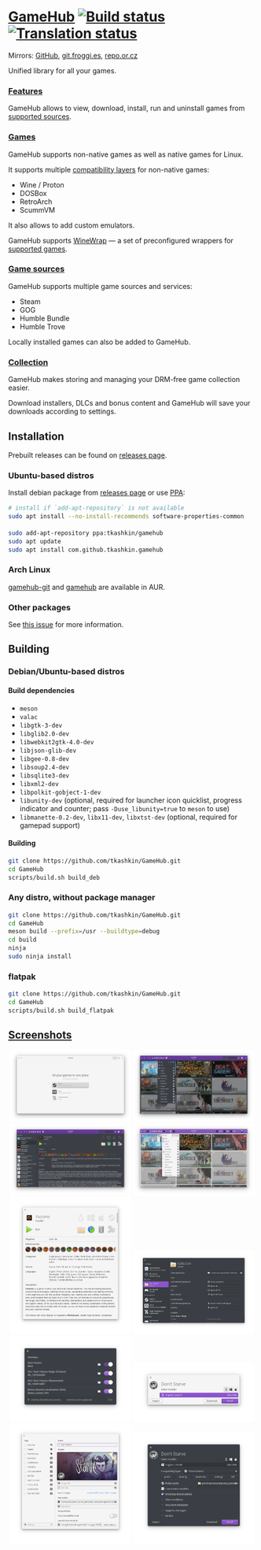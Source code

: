 # [GameHub](https://tkashkin.tk/projects/gamehub) [![Build status](https://ci.appveyor.com/api/projects/status/cgw5hc4kos4uvmy9/branch/master?svg=true)](https://ci.appveyor.com/project/tkashkin/gamehub/branch/master) [![Translation status](https://hosted.weblate.org/widgets/gamehub/-/translations/svg-badge.svg)](https://hosted.weblate.org/engage/gamehub/?utm_source=widget)
Mirrors: [GitHub](https://github.com/tkashkin/GameHub), [git.froggi.es](https://git.froggi.es/tkashkin/gamehub), [repo.or.cz](https://repo.or.cz/GameHub.git)

Unified library for all your games.

### [Features](https://tkashkin.tk/projects/gamehub/#/features)
GameHub allows to view, download, install, run and uninstall games from [supported sources](#game-sources).

### [Games](https://tkashkin.tk/projects/gamehub/#/games)
GameHub supports non-native games as well as native games for Linux.

It supports multiple [compatibility layers](https://github.com/tkashkin/GameHub/wiki/Compatibility-layers) for non-native games:
* Wine / Proton
* DOSBox
* RetroArch
* ScummVM

It also allows to add custom emulators.

GameHub supports [WineWrap](https://www.gog.com/forum/general/adamhms_linux_wine_wrappers_news_faq_discussion/post1) — a set of preconfigured wrappers for [supported games](https://www.gog.com/forum/general/adamhms_linux_wine_wrappers_news_faq_discussion/post3).

### [Game sources](https://tkashkin.tk/projects/gamehub/#/sources)
GameHub supports multiple game sources and services:
* Steam
* GOG
* Humble Bundle
* Humble Trove

Locally installed games can also be added to GameHub.

### [Collection](https://tkashkin.tk/projects/gamehub/#/collection)
GameHub makes storing and managing your DRM-free game collection easier.

Download installers, DLCs and bonus content and GameHub will save your downloads according to settings.

## Installation
Prebuilt releases can be found on [releases page](https://github.com/tkashkin/GameHub/releases).

### Ubuntu-based distros
Install debian package from [releases page](https://github.com/tkashkin/GameHub/releases) or use [PPA](https://launchpad.net/~tkashkin/+archive/ubuntu/gamehub):
```bash
# install if `add-apt-repository` is not available
sudo apt install --no-install-recommends software-properties-common

sudo add-apt-repository ppa:tkashkin/gamehub
sudo apt update
sudo apt install com.github.tkashkin.gamehub
```

### Arch Linux
[gamehub-git](https://aur.archlinux.org/packages/gamehub-git/) and [gamehub](https://aur.archlinux.org/packages/gamehub/) are available in AUR.

### Other packages
See [this issue](https://github.com/tkashkin/GameHub/issues/156) for more information.

## Building

### Debian/Ubuntu-based distros

#### Build dependencies
* `meson`
* `valac`
* `libgtk-3-dev`
* `libglib2.0-dev`
* `libwebkit2gtk-4.0-dev`
* `libjson-glib-dev`
* `libgee-0.8-dev`
* `libsoup2.4-dev`
* `libsqlite3-dev`
* `libxml2-dev`
* `libpolkit-gobject-1-dev`
* `libunity-dev` (optional, required for launcher icon quicklist, progress indicator and counter; pass `-Duse_libunity=true` to `meson` to use)
* `libmanette-0.2-dev`, `libx11-dev`, `libxtst-dev` (optional, required for gamepad support)

#### Building
```bash
git clone https://github.com/tkashkin/GameHub.git
cd GameHub
scripts/build.sh build_deb
```

### Any distro, without package manager
```bash
git clone https://github.com/tkashkin/GameHub.git
cd GameHub
meson build --prefix=/usr --buildtype=debug
cd build
ninja
sudo ninja install
```

### flatpak
```bash
git clone https://github.com/tkashkin/GameHub.git
cd GameHub
scripts/build.sh build_flatpak
```

## [Screenshots](https://tkashkin.tk/projects/gamehub/#/screenshots)
<p align="center"><img src="data/screenshots/light/welcome.png?raw=true" width="49%" /> <img src="data/screenshots/dark/grid.png?raw=true" width="49%" /><img src="data/screenshots/dark/list.png?raw=true" width="49%" /> <img src="data/screenshots/light/grid_controller.png?raw=true" width="49%" /><img src="data/screenshots/light/details.png?raw=true" width="49%" /> <img src="data/screenshots/dark/settings_collection.png?raw=true" width="49%" /><img src="data/screenshots/dark/overlays.png?raw=true" width="49%" /> <img src="data/screenshots/light/install.png?raw=true" width="49%" /><img src="data/screenshots/light/properties.png?raw=true" width="49%" /> <img src="data/screenshots/dark/install_compat.png?raw=true" width="49%" /></p>
